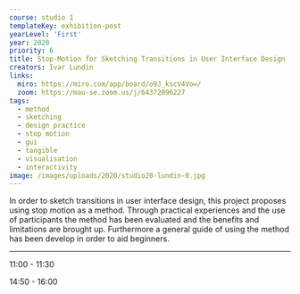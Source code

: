 ```yaml
---
course: studio 1
templateKey: exhibition-post
yearLevel: 'First'
year: 2020
priority: 6
title: Stop-Motion for Sketching Transitions in User Interface Design
creators: Ivar Lundin
links:
  miro: https://miro.com/app/board/o9J_kscV4Vo=/
  zoom: https://mau-se.zoom.us/j/64372096227
tags:
  - method
  - sketching
  - design practice
  - stop motion
  - gui
  - tangible
  - visualisation
  - interactivity
image: /images/uploads/2020/studio20-lundin-0.jpg
---
```


In order to sketch transitions in user interface design, this project proposes using stop motion as a method. Through practical experiences and the use of participants the method has been evaluated and the benefits and limitations are brought up. Furthermore a general guide of using the method has been develop in order to aid beginners.

---

11:00 - 11:30

14:50 - 16:00
